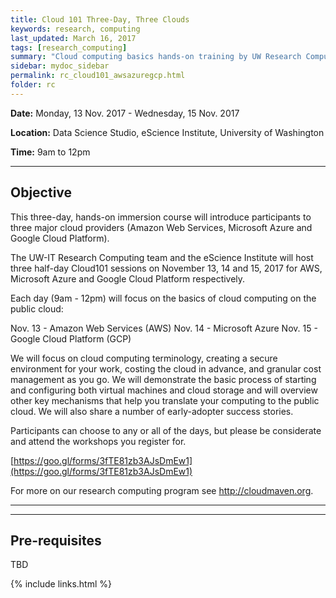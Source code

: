 ```yaml
---
title: Cloud 101 Three-Day, Three Clouds
keywords: research, computing
last_updated: March 16, 2017
tags: [research_computing]
summary: "Cloud computing basics hands-on training by UW Research Computing and the UW eScience Institute"
sidebar: mydoc_sidebar
permalink: rc_cloud101_awsazuregcp.html
folder: rc
---
```


**Date:** Monday, 13 Nov. 2017 - Wednesday, 15 Nov. 2017

**Location:** Data Science Studio, eScience Institute, University of Washington

**Time:** 9am to 12pm 


---
 
## Objective
This three-day, hands-on immersion course will introduce participants to  three major cloud providers (Amazon Web Services, Microsoft Azure and Google Cloud Platform).

The UW-IT Research Computing team and the eScience Institute will host
three half-day Cloud101 sessions on November 13, 14 and 15, 2017 for
AWS, Microsoft Azure and Google Cloud Platform respectively.

Each day (9am - 12pm) will focus on the basics of cloud computing on
the public cloud:

Nov. 13 - Amazon Web Services (AWS)
Nov. 14 - Microsoft Azure
Nov. 15 - Google Cloud Platform (GCP)

We will focus on cloud computing terminology, creating a secure
environment for your work, costing the cloud in advance, and  granular
cost management as you go. We will demonstrate the basic process of
starting and configuring both virtual machines and cloud storage and
will overview other key mechanisms that help you translate your
computing
to the public cloud. We will also share a number of early-adopter
success stories.

Participants can choose to any or all of the days, but please be
considerate and attend the workshops you register for.

[https://goo.gl/forms/3fTE81zb3AJsDmEw1](https://goo.gl/forms/3fTE81zb3AJsDmEw1)

For more on our research computing program see http://cloudmaven.org.
_______________________________________________

---

## Pre-requisites 
TBD

{% include links.html %}
